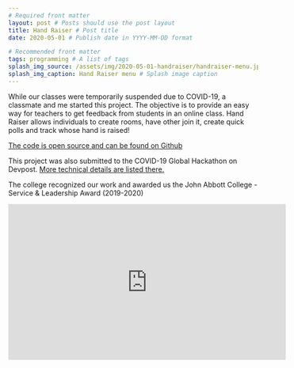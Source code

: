 ```yaml
---
# Required front matter
layout: post # Posts should use the post layout
title: Hand Raiser # Post title
date: 2020-05-01 # Publish date in YYYY-MM-DD format

# Recommended front matter
tags: programming # A list of tags
splash_img_source: /assets/img/2020-05-01-handraiser/handraiser-menu.jpg # Splash image source, high resolution images with an aspect ratio close to 4:3 recommended
splash_img_caption: Hand Raiser menu # Splash image caption
---
```


While our classes were temporarily suspended due to COVID-19, a classmate and me started this project. The objective is to provide an easy way for teachers to get feedback from students in an online class. Hand Raiser allows individuals to create rooms, have other join it, create quick polls and track whose hand is raised! 

[The code is open source and can be found on Github](https://github.com/malbert911/HandRaiser)

This project was also submitted to the COVID-19 Global Hackathon on Devpost. [More technical details are listed there.](https://devpost.com/software/hand-raiser)

The college recognized our work and awarded us the John Abbott College - Service & Leadership Award (2019-2020)


<iframe width="560" height="315" src="https://www.youtube-nocookie.com/embed/FCBdoWGiYuw" frameborder="0" allow="accelerometer; autoplay; clipboard-write; encrypted-media; gyroscope; picture-in-picture" allowfullscreen></iframe>